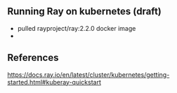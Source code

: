 
## Running Ray on kubernetes (draft)

- pulled rayproject/ray:2.2.0 docker image
- 

## References

https://docs.ray.io/en/latest/cluster/kubernetes/getting-started.html#kuberay-quickstart

